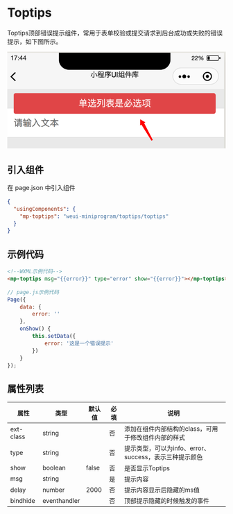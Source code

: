# Toptips
Toptips顶部错误提示组件，常用于表单校验或提交请求到后台成功或失败的错误提示，如下图所示。

![](./img/toptips.png#width:300px)

## 引入组件
在 page.json 中引入组件
```json
{
  "usingComponents": {
    "mp-toptips": "weui-miniprogram/toptips/toptips"
  }
}
```

## 示例代码
```html
<!--WXML示例代码-->
<mp-toptips msg="{{error}}" type="error" show="{{error}}"></mp-toptips>
```

```js
// page.js示例代码
Page({
    data: {
        error: ''
    },
    onShow() {
        this.setData({
            error: '这是一个错误提示'
        })
    }
});
```

## 属性列表
| 属性 | 类型 | 默认值 | 必填 | 说明 |
| ---- | ---- | ------ | -------- | ---- |
| ext-class | string |  | 否 | 添加在组件内部结构的class，可用于修改组件内部的样式 |
| type | string |  | 否 | 提示类型，可以为info、error、success，表示三种提示颜色 |
| show | boolean | false | 否 | 是否显示Toptips |
| msg | string |  | 是 | 提示内容 |
| delay | number | 2000 | 否 | 提示内容显示后隐藏的ms值 |
| bindhide | eventhandler |  | 否 | 顶部提示隐藏的时候触发的事件 |
